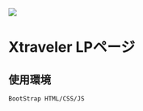<a href="https://lp.xtraveler.jp/"><img src="https://lp.xtraveler.jp/media/logo.png"></img></a>
# Xtraveler LPページ
## 使用環境
`BootStrap
HTML/CSS/JS  
`  
 
